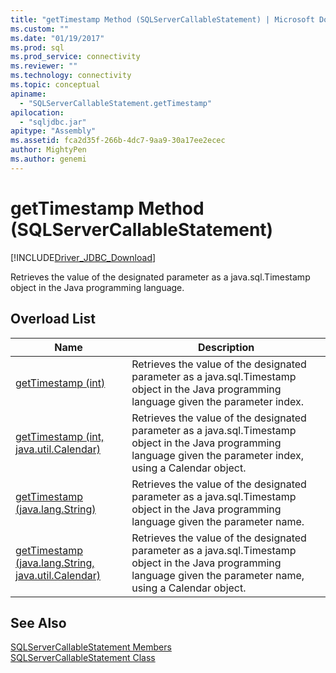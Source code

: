 ```yaml
---
title: "getTimestamp Method (SQLServerCallableStatement) | Microsoft Docs"
ms.custom: ""
ms.date: "01/19/2017"
ms.prod: sql
ms.prod_service: connectivity
ms.reviewer: ""
ms.technology: connectivity
ms.topic: conceptual
apiname: 
  - "SQLServerCallableStatement.getTimestamp"
apilocation: 
  - "sqljdbc.jar"
apitype: "Assembly"
ms.assetid: fca2d35f-266b-4dc7-9aa9-30a17ee2ecec
author: MightyPen
ms.author: genemi
---
```

# getTimestamp Method (SQLServerCallableStatement)
[!INCLUDE[Driver_JDBC_Download](../../../includes/driver_jdbc_download.md)]

  Retrieves the value of the designated parameter as a java.sql.Timestamp object in the Java programming language.  
  
## Overload List  
  
|Name|Description|  
|----------|-----------------|  
|[getTimestamp (int)](../../../connect/jdbc/reference/gettimestamp-method-int.md)|Retrieves the value of the designated parameter as a java.sql.Timestamp object in the Java programming language given the parameter index.|  
|[getTimestamp (int, java.util.Calendar)](../../../connect/jdbc/reference/gettimestamp-method-int-java-util-calendar.md)|Retrieves the value of the designated parameter as a java.sql.Timestamp object in the Java programming language given the parameter index, using a Calendar object.|  
|[getTimestamp (java.lang.String)](../../../connect/jdbc/reference/gettimestamp-method-java-lang-string.md)|Retrieves the value of the designated parameter as a java.sql.Timestamp object in the Java programming language given the parameter name.|  
|[getTimestamp (java.lang.String, java.util.Calendar)](../../../connect/jdbc/reference/gettimestamp-method-java-lang-string-java-util-calendar.md)|Retrieves the value of the designated parameter as a java.sql.Timestamp object in the Java programming language given the parameter name, using a Calendar object.|  
  
## See Also  
 [SQLServerCallableStatement Members](../../../connect/jdbc/reference/sqlservercallablestatement-members.md)   
 [SQLServerCallableStatement Class](../../../connect/jdbc/reference/sqlservercallablestatement-class.md)  
  
  

